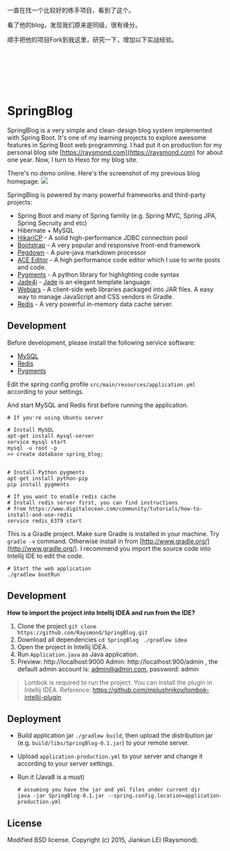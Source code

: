 一直在找一个比较好的练手项目，看到了这个。

看了他的blog，发现我们原来是同级，很有缘分。

顺手把他的项目Fork到我这里，研究一下，增加以下实战经验。

<br>
<br>
<br>
<br>
<br>

SpringBlog
=====

SpringBlog is a very simple and clean-design blog system implemented with Spring Boot.
It's one of my learning projects to explore awesome features in Spring Boot web programming. I had put it on production
for my personal blog site [https://raysmond.com](https://raysmond.com) for about one year. Now, I turn to Hexo for my blog site.

There's no demo online. Here's the screenshot of my previous blog homepage.
![](http://7b1fa0.com1.z0.glb.clouddn.com/screencapture-blog-raysmond-9000-1480663084590.png)

SpringBlog is powered by many powerful frameworks and third-party projects:

- Spring Boot and many of Spring familiy (e.g. Spring MVC, Spring JPA, Spring Secruity and etc)
- Hibernate + MySQL
- [HikariCP](https://github.com/brettwooldridge/HikariCP) - A solid high-performance JDBC connection pool
- [Bootstrap](https://getbootstrap.com) - A very popular and responsive front-end framework
- [Pegdown](https://github.com/sirthias/pegdown) - A pure-java markdown processor
- [ACE Editor](http://ace.c9.io/) - A high performance code editor which I use to write posts and code.
- [Pygments](http://pygments.org/) - A python library for highlighting code syntax
- [Jade4j](https://github.com/neuland/jade4j) - [Jade](http://jade-lang.com/) is an elegant template language.
- [Webjars](http://www.webjars.org/) - A client-side web libraries packaged into JAR files. A easy way to manage JavaScript and CSS vendors in Gradle.
- [Redis](http://redis.io/) - A very powerful in-memory data cache server.

## Development

Before development, please install the following service software:

- [MySQL](https://www.mysql.com)
- [Redis](http://redis.io)
- [Pygments](http://pygments.org)

Edit the spring config profile `src/main/resources/application.yml` according to your settings.

And start MySQL and Redis first before running the application.

```
# If you're using Ubuntu server

# Install MySQL
apt-get install mysql-server
service mysql start
mysql -u root -p
>> create database spring_blog;


# Install Python pygments
apt-get install python-pip
pip install pygments
```

```
# If you want to enable redis cache
# Install redis server first, you can find instructions
# from https://www.digitalocean.com/community/tutorials/how-to-install-and-use-redis
service redis_6379 start
```

This is a Gradle project. Make sure Gradle is installed in your machine.
Try `gradle -v` command. Otherwise install in from [http://www.gradle.org/](http://www.gradle.org/).
I recommend you import the source code into Intellij IDE to edit the code.

```
# Start the web application
./gradlew bootRun
```

## Development

**How to import the project into Intellij IDEA and run from the IDE?**


1. Clone the project
`git clone https://github.com/Raysmond/SpringBlog.git `
2. Download all dependencies
`cd SpringBlog `
`./gradlew idea `
3. Open the project in Intellij IDEA.
4. Run `Application.java` as Java application.
5. Preview: http://localhost:9000
    Admin: http://localhost:900/admin , the default admin account is: admin@admin.com, password: admin


> Lombok is required to run the project. You can install the plugin in Intellij IDEA.
> Reference: https://github.com/mplushnikov/lombok-intellij-plugin


## Deployment

- Build application jar `./gradlew build`, then upload the distribution jar (e.g. `build/libs/SpringBlog-0.1.jar`) to your remote server.
- Upload `application-production.yml` to your server and change it according to your server settings.
- Run it (Java8 is a must)

  ```
  # assuming you have the jar and yml files under current dir
  java -jar SpringBlog-0.1.jar --spring.config.location=application-production.yml
  ```

## License
Modified BSD license. Copyright (c) 2015, Jiankun LEI (Raysmond).
